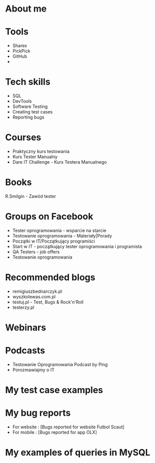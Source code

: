 # About me
# Tools
* Sharex
* PickPick
* GitHub
* 
# Tech skills
* SQL
* DevTools
* Software Testing
* Creating test cases
* Reporting bugs


# Courses
* Praktyczny kurs testowania
* Kurs Tester Manualny 
* Dare IT Challenge - Kurs Testera Manualnego
# Books
R.Smilgin - Zawód tester

# Groups on Facebook 
* Tester oprogramowania - wsparcie na starcie
* Testowanie oprogramowania - Materiały|Porady
* Początki w IT/Początkujący programiści
* Start w IT - początkujący tester oprogramowania i programista
* QA Testers - job offers
* Testowanie oprogramowania
# Recommended blogs
* remigiuszbednarczyk.pl
* wyszkolewas.com.pl
* testuj.pl - Test, Bugs & Rock'n'Roll
* testerzy.pl

# Webinars

# Podcasts
* Testowanie Oprogramowania Podcast by Ping
* Porozmawiajmy o IT
# My test case examples
# My bug reports
* For website : [Bugs reported for website Futbol Scaut]
* For mobile : [Bugs reported for app OLX]
# My examples of queries in MySQL
